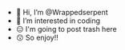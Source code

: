 - 👋 Hi, I’m @Wrappedserpent
- 👀 I’m interested in coding
- 😑 I'm going to post trash here
- 😗 So enjoy!!
